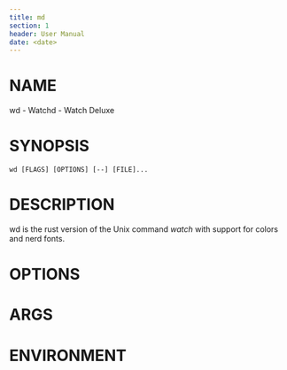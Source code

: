 ```yaml
---
title: md
section: 1
header: User Manual
date: <date>
---
```


# NAME

wd - Watchd - Watch  Deluxe

# SYNOPSIS

`wd [FLAGS] [OPTIONS] [--] [FILE]...`

# DESCRIPTION

wd is the rust version of the Unix command *watch* with support for colors and
nerd fonts.

# OPTIONS

# ARGS

# ENVIRONMENT
